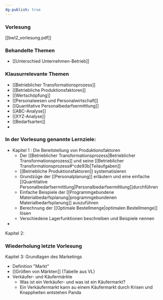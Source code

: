 ```yaml
---
dg-publish: true
---
```

### Vorlesung
[[bwl2_vorlesung.pdf]]


### Behandelte Themen
- [[Unterschied Unternehmen-Betrieb]]



### Klausurrelevante Themen
- [[Betrieblicher Transformationsprozess]]
- [[Betriebliche Produktionsfaktoren]]
- [[Wertschöpfung]]
- [[Personalwesen und Personalwirtschaft]]
- [[Quantitative Personalbedarfsermittlung]]
- [[ABC-Analyse]]
- [[XYZ-Analyse]]
- [[Bedarfsarten]]
- 


### In der Vorlesung genannte Lernziele:
- Kapitel 1 : Die Bereitstellung von Produktionsfaktoren
	- Der [[Betrieblicher Transformationsprozess|Betrieblicher Transformationsprozess]] und seine [[Betrieblicher Transformationsprozess#^cde93b|Teilaufgaben]] 
	- [[Betriebliche Produktionsfaktoren]] systematisieren
	- Grundzüge der [[Personalplanung]] erläutern und eine einfache [[Quantitative Personalbedarfsermittlung|Personalbedarfsermittlung]]durchführen
	- Einfache Beispiele der [[Programmgebundene Materialbedarfsplanung|programmgebundenen Materialbedarfsplanung]] auszuführen
	- Berechnung der [[Optimale Bestellmenge|optimalen Bestellmenge]] lösen
	- Verschiedene Lagerfunktionen beschreiben und Beispiele nennen
- 


Kapitel 2: 




### Wiederholung letzte Vorlesung

Kapitel 3: Grundlagen des Marketings
- Definition "Markt"
- [[Größen von Märkten]]    (Tabelle aus VL)
- Verkäufer- und Käufermärkte
	- Was ist ein Verkäufer- und was ist ein Käufermarkt?
	- Ein Verkäufermarkt kann au einem Käufermarkt durch Krisen und Knappheiten entstehen Panda